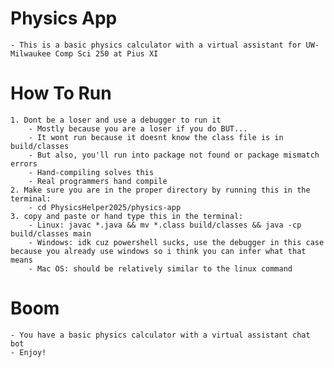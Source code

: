 # Physics App
    - This is a basic physics calculator with a virtual assistant for UW-Milwaukee Comp Sci 250 at Pius XI

# How To Run
    1. Dont be a loser and use a debugger to run it
        - Mostly because you are a loser if you do BUT...
        - It wont run because it doesnt know the class file is in build/classes
        - But also, you'll run into package not found or package mismatch errors
        - Hand-compiling solves this
        - Real programmers hand compile
    2. Make sure you are in the proper directory by running this in the terminal:
        - cd PhysicsHelper2025/physics-app 
    3. copy and paste or hand type this in the terminal:
        - Linux: javac *.java && mv *.class build/classes && java -cp build/classes main
        - Windows: idk cuz powershell sucks, use the debugger in this case because you already use windows so i think you can infer what that means
        - Mac OS: should be relatively similar to the linux command

# Boom
    - You have a basic physics calculator with a virtual assistant chat bot
    - Enjoy!
